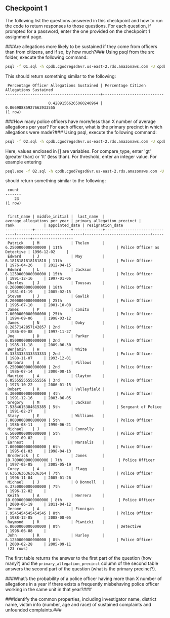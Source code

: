 ## Checkpoint 1
The following list the questions answered in this checkpoint and how to run the
code to return responses to those questions. For each question, if prompted for
a password, enter the one provided on the checkpoint 1 assignment page.

###Are allegations more likely to be sustained if they come from officers than from citizens, and if so, by how much?###
Using psql from the src folder, execute the following command:
```bash
psql -f Q1.sql -h cpdb.cgod7egsd6vr.us-east-2.rds.amazonaws.com -U cpdb-student -d cpdb -p 5432
```
This should return something similar to the following:
```
 Percentage Officer Allegations Sustained | Percentage Citizen Allegations Sustained
------------------------------------------+------------------------------------------
                   0.42891566265060240964 |                   0.06698885927663933555
(1 row)
```

###How many police officers have more/less than X number of average allegations per year? For each officer, what is the primary precinct in which allegations were made?###
Using psql, execute the following command:
```bash
psql -f Q2.sql -h cpdb.cgod7egsd6vr.us-east-2.rds.amazonaws.com -U cpdb-student -d cpdb -p 5432 -v compare_type="[ 'gt' | 'lt' ]" -v threshold="[integer]"
```
Here, values enclosed in [] are variables. For compare\_type, enter 'gt'
(greater than) or 'lt' (less than). For threshold, enter an integer value.
For example entering
```bash
psql.exe -f Q2.sql -h cpdb.cgod7egsd6vr.us-east-2.rds.amazonaws.com -U cpdb-student -d cpdb -p 5432 -v compare_type="'gt'" -v threshold="6"
```
should return something similar to the following:
```
 count
-------
    23
(1 row)


 first_name | middle_initial |  last_name  | average_allegations_per_year | primary_allegation_precinct |            rank             | appointed_date | resignation_date
------------+----------------+-------------+------------------------------+-----------------------------+-----------------------------+----------------+------------------
 Patrick    | M              | Thelen      |           6.2500000000000000 | 11th                        | Police Officer as Detective | 1996-12-02     |
 Edward     | J              | May         |           6.1818181818181818 | 11th                        | Police Officer              | 1976-04-26     | 2012-04-15
 Edward     | L              | Jackson     |           6.1250000000000000 | 15th                        | Police Officer              | 1991-12-16     | 1997-01-06
 Charles    | J              | Toussas     |           8.2000000000000000 | 18th                        | Police Officer              | 1981-01-19     | 2005-02-15
 Steven     | J              | Gawlik      |           8.2000000000000000 | 25th                        | Police Officer              | 1995-07-10     | 2001-10-08
 James      | P              | Comito      |           7.0000000000000000 | 25th                        | Police Officer              | 1994-09-06     | 1998-03-12
 James      | N              | Doby        |           8.2857142857142857 | 2nd                         | Police Officer              | 1986-09-08     | 1997-11-27
 Joe        | D              | Parker      |           6.8500000000000000 | 2nd                         | Police Officer              | 1985-11-18     | 2009-06-30
 Benjamin   | H              | White       |           6.3333333333333333 | 2nd                         | Police Officer              | 1988-11-07     | 1993-12-01
 Barbara    | A              | Pillows     |           6.2500000000000000 | 2nd                         | Police Officer              | 1986-07-14     | 2000-08-15
 Maurice    | A              | Clayton     |           6.0555555555555556 | 3rd                         | Police Officer              | 1973-10-22     | 2006-01-15
 Robert     | R              | Valleyfield |           6.3000000000000000 | 4th                         | Police Officer              | 1991-12-16     | 2003-06-05
 Gregory    | M              | Jackson     |           7.5384615384615385 | 5th                         | Sergeant of Police          | 1991-02-27     |
 Stacy      | E              | Williams    |           7.0000000000000000 | 5th                         | Police Officer              | 1986-08-11     | 1990-06-21
 Michael    | J              | Connolly    |           6.5000000000000000 | 5th                         | Police Officer              | 1997-09-02     |
 Earnest    |                | Marsalis    |           7.0000000000000000 | 6th                         | Police Officer              | 1995-01-03     | 1998-04-13
 Broderick  | C              | Jones       |          10.7000000000000000 | 7th                         | Police Officer              | 1997-05-05     | 2005-05-19
 Corey      | A              | Flagg       |           8.6363636363636364 | 7th                         | Police Officer              | 1996-11-04     | 2005-01-26
 Michael    | J              | O Donnell   |           6.3750000000000000 | 7th                         | Police Officer              | 1996-12-02     |
 Keith      | A              | Herrera     |          10.0000000000000000 | 8th                         | Police Officer              | 2000-06-19     | 2011-04-12
 Jerome     | A              | Finnigan    |           7.9545454545454545 | 8th                         | Police Officer              | 1988-12-05     | 2008-08-05
 Raymond    | R              | Piwnicki    |           6.8000000000000000 | 8th                         | Detective                   | 1998-06-08     |
 John       | R              | Hurley      |           6.1250000000000000 | 8th                         | Police Officer              | 2000-02-28     | 2005-09-11
 (23 rows)
```
The first table returns the answer to the first part of the question (how many?)
and the `primary_allegation_precinct` column of the second table answers the
second part of the question (what is the primary precinct?).

###What’s the probability of a police officer having more than X number of allegations in a year if there exists a frequently misbehaving police officer working in the same unit in that year?###


###Identify the common properties, including investigator name, district name, victim info (number, age and race) of sustained complaints and unfounded complaints.###

